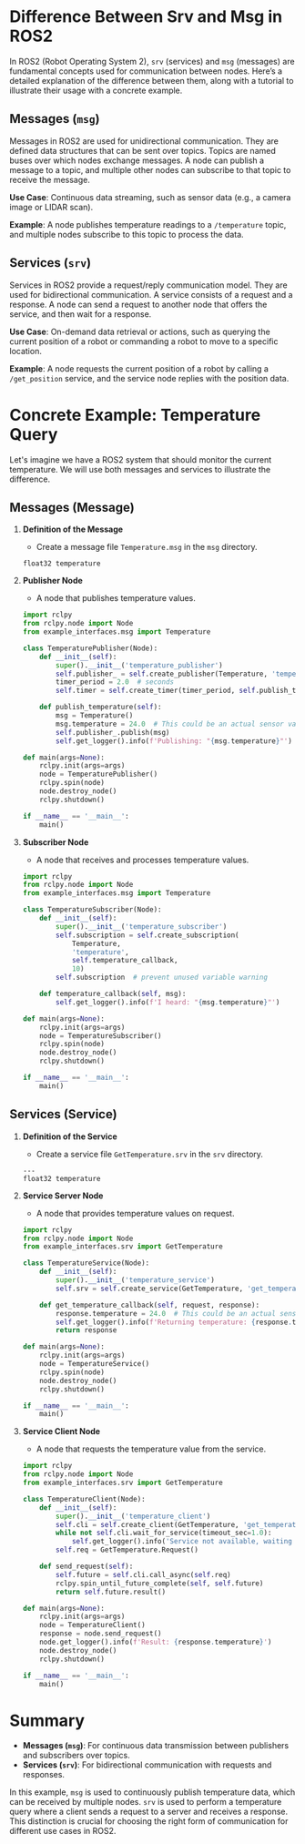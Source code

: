 # Difference Between Srv and Msg in ROS2

In ROS2 (Robot Operating System 2), `srv` (services) and `msg` (messages) are fundamental concepts used for communication between nodes. Here’s a detailed explanation of the difference between them, along with a tutorial to illustrate their usage with a concrete example.

 

## Messages (`msg`)

Messages in ROS2 are used for unidirectional communication. They are defined data structures that can be sent over topics. Topics are named buses over which nodes exchange messages. A node can publish a message to a topic, and multiple other nodes can subscribe to that topic to receive the message.

**Use Case**: Continuous data streaming, such as sensor data (e.g., a camera image or LIDAR scan).

**Example**: A node publishes temperature readings to a `/temperature` topic, and multiple nodes subscribe to this topic to process the data.

## Services (`srv`)

Services in ROS2 provide a request/reply communication model. They are used for bidirectional communication. A service consists of a request and a response. A node can send a request to another node that offers the service, and then wait for a response.

**Use Case**: On-demand data retrieval or actions, such as querying the current position of a robot or commanding a robot to move to a specific location.

**Example**: A node requests the current position of a robot by calling a `/get_position` service, and the service node replies with the position data.

# Concrete Example: Temperature Query

Let's imagine we have a ROS2 system that should monitor the current temperature. We will use both messages and services to illustrate the difference.

## Messages (Message)

1. **Definition of the Message**

   - Create a message file `Temperature.msg` in the `msg` directory.

   ```plaintext
   float32 temperature
   ```
2. **Publisher Node**

   - A node that publishes temperature values.

   ```python
   import rclpy
   from rclpy.node import Node
   from example_interfaces.msg import Temperature

   class TemperaturePublisher(Node):
       def __init__(self):
           super().__init__('temperature_publisher')
           self.publisher_ = self.create_publisher(Temperature, 'temperature', 10)
           timer_period = 2.0  # seconds
           self.timer = self.create_timer(timer_period, self.publish_temperature)

       def publish_temperature(self):
           msg = Temperature()
           msg.temperature = 24.0  # This could be an actual sensor value
           self.publisher_.publish(msg)
           self.get_logger().info(f'Publishing: "{msg.temperature}"')

   def main(args=None):
       rclpy.init(args=args)
       node = TemperaturePublisher()
       rclpy.spin(node)
       node.destroy_node()
       rclpy.shutdown()

   if __name__ == '__main__':
       main()
   ```
3. **Subscriber Node**

   - A node that receives and processes temperature values.

   ```python
   import rclpy
   from rclpy.node import Node
   from example_interfaces.msg import Temperature

   class TemperatureSubscriber(Node):
       def __init__(self):
           super().__init__('temperature_subscriber')
           self.subscription = self.create_subscription(
               Temperature,
               'temperature',
               self.temperature_callback,
               10)
           self.subscription  # prevent unused variable warning

       def temperature_callback(self, msg):
           self.get_logger().info(f'I heard: "{msg.temperature}"')

   def main(args=None):
       rclpy.init(args=args)
       node = TemperatureSubscriber()
       rclpy.spin(node)
       node.destroy_node()
       rclpy.shutdown()

   if __name__ == '__main__':
       main()
   ```

## Services (Service)

1. **Definition of the Service**

   - Create a service file `GetTemperature.srv` in the `srv` directory.

   ```plaintext
   ---
   float32 temperature
   ```
2. **Service Server Node**

   - A node that provides temperature values on request.

   ```python
   import rclpy
   from rclpy.node import Node
   from example_interfaces.srv import GetTemperature

   class TemperatureService(Node):
       def __init__(self):
           super().__init__('temperature_service')
           self.srv = self.create_service(GetTemperature, 'get_temperature', self.get_temperature_callback)

       def get_temperature_callback(self, request, response):
           response.temperature = 24.0  # This could be an actual sensor value
           self.get_logger().info(f'Returning temperature: {response.temperature}')
           return response

   def main(args=None):
       rclpy.init(args=args)
       node = TemperatureService()
       rclpy.spin(node)
       node.destroy_node()
       rclpy.shutdown()

   if __name__ == '__main__':
       main()
   ```
3. **Service Client Node**

   - A node that requests the temperature value from the service.

   ```python
   import rclpy
   from rclpy.node import Node
   from example_interfaces.srv import GetTemperature

   class TemperatureClient(Node):
       def __init__(self):
           super().__init__('temperature_client')
           self.cli = self.create_client(GetTemperature, 'get_temperature')
           while not self.cli.wait_for_service(timeout_sec=1.0):
               self.get_logger().info('Service not available, waiting again...')
           self.req = GetTemperature.Request()

       def send_request(self):
           self.future = self.cli.call_async(self.req)
           rclpy.spin_until_future_complete(self, self.future)
           return self.future.result()

   def main(args=None):
       rclpy.init(args=args)
       node = TemperatureClient()
       response = node.send_request()
       node.get_logger().info(f'Result: {response.temperature}')
       node.destroy_node()
       rclpy.shutdown()

   if __name__ == '__main__':
       main()
   ```

# Summary

- **Messages (`msg`)**: For continuous data transmission between publishers and subscribers over topics.
- **Services (`srv`)**: For bidirectional communication with requests and responses.

In this example, `msg` is used to continuously publish temperature data, which can be received by multiple nodes. `srv` is used to perform a temperature query where a client sends a request to a server and receives a response. This distinction is crucial for choosing the right form of communication for different use cases in ROS2.
